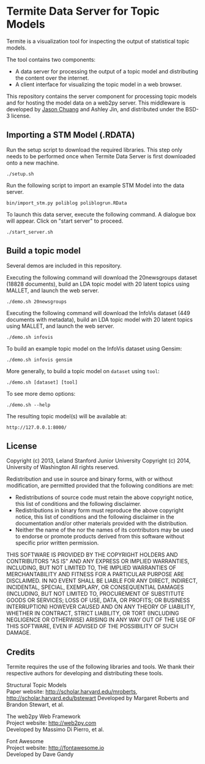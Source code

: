 Termite Data Server for Topic Models
====================================

Termite is a visualization tool for inspecting the output of statistical topic models.

The tool contains two components:
  * A data server for processing the output of a topic model and distributing the content over the internet.
  * A client interface for visualizing the topic model in a web browser.

This repository contains the server component for processing topic models and for hosting the model data on a web2py server. This middleware is developed by [Jason Chuang](http://jason.chuang.ca) and Ashley Jin, and distributed under the BSD-3 license.

Importing a STM Model (.RDATA)
------------------

Run the setup script to download the required libraries. This step only needs to be performed once when Termite Data Server is first downloaded onto a new machine.

```
./setup.sh
```

Run the following script to import an example STM Model into the data server.

```
bin/import_stm.py poliblog poliblogrun.RData
```

To launch this data server, execute the following command. A dialogue box will appear. Click on "start server" to proceed.

```
./start_server.sh
```

Build a topic model
-------------------

Several demos are included in this repository.

Executing the following command will download the 20newsgroups dataset (18828 documents), build an LDA topic model with 20 latent topics using MALLET, and launch the web server.

```
./demo.sh 20newsgroups
```

Executing the following command will download the InfoVis dataset (449 documents with metadata), build an LDA topic model with 20 latent topics using MALLET, and launch the web server.

```
./demo.sh infovis
```

To build an example topic model on the InfoVis dataset using Gensim:

```
./demo.sh infovis gensim
```

More generally, to build a topic model on `dataset` using `tool`:

```
./demo.sh [dataset] [tool]
```

To see more demo options:

```
./demo.sh --help
```

The resulting topic model(s) will be available at:

```
http://127.0.0.1:8000/
```

License
-------

Copyright (c) 2013, Leland Stanford Junior University
Copyright (c) 2014, University of Washington
All rights reserved.

Redistribution and use in source and binary forms, with or without
modification, are permitted provided that the following conditions are met:
  * Redistributions of source code must retain the above copyright
    notice, this list of conditions and the following disclaimer.
  * Redistributions in binary form must reproduce the above copyright
    notice, this list of conditions and the following disclaimer in the
    documentation and/or other materials provided with the distribution.
  * Neither the name of the <organization> nor the
    names of its contributors may be used to endorse or promote products
    derived from this software without specific prior written permission.

THIS SOFTWARE IS PROVIDED BY THE COPYRIGHT HOLDERS AND CONTRIBUTORS "AS IS" AND
ANY EXPRESS OR IMPLIED WARRANTIES, INCLUDING, BUT NOT LIMITED TO, THE IMPLIED
WARRANTIES OF MERCHANTABILITY AND FITNESS FOR A PARTICULAR PURPOSE ARE
DISCLAIMED. IN NO EVENT SHALL <COPYRIGHT HOLDER> BE LIABLE FOR ANY
DIRECT, INDIRECT, INCIDENTAL, SPECIAL, EXEMPLARY, OR CONSEQUENTIAL DAMAGES
(INCLUDING, BUT NOT LIMITED TO, PROCUREMENT OF SUBSTITUTE GOODS OR SERVICES;
LOSS OF USE, DATA, OR PROFITS; OR BUSINESS INTERRUPTION) HOWEVER CAUSED AND
ON ANY THEORY OF LIABILITY, WHETHER IN CONTRACT, STRICT LIABILITY, OR TORT
(INCLUDING NEGLIGENCE OR OTHERWISE) ARISING IN ANY WAY OUT OF THE USE OF THIS
SOFTWARE, EVEN IF ADVISED OF THE POSSIBILITY OF SUCH DAMAGE.

Credits
-------

Termite requires the use of the following libraries and tools.
We thank their respective authors for developing and distributing these tools.

  Structural Topic Models  
  Paper website: http://scholar.harvard.edu/mroberts, http://scholar.harvard.edu/bstewart 
  Developed by Margaret Roberts and Brandon Stewart, et al.  

  The web2py Web Framework  
  Project website: http://web2py.com  
  Developed by Massimo Di Pierro, et al.  

  Font Awesome  
  Project website: http://fontawesome.io  
  Developed by Dave Gandy  
